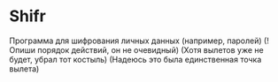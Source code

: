 # Shifr
Программа для шифрования личных данных (например, паролей)
(!Опиши порядок действий, он не очевидный)
(Хотя вылетов уже не будет, убрал тот костыль)
(Надеюсь это была единственная точка вылета)
